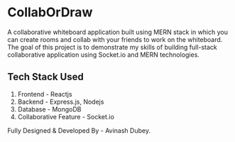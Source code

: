 # CollabOrDraw

A collaborative whiteboard application built using MERN stack in which you can create rooms and collab with your friends to work on the whiteboard. The goal of this project is to demonstrate my skills of building full-stack collaborative application using Socket.io and MERN technologies.

## Tech Stack Used

1. Frontend - Reactjs
2. Backend - Express.js, Nodejs
3. Database - MongoDB
4. Collaborative Feature - Socket.io

Fully Designed & Developed By - Avinash Dubey.
